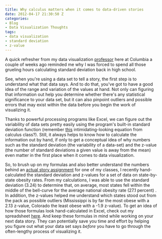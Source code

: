 ```yaml
---
title: Why calculus matters when it comes to data-driven stories
date: 2012-04-17 21:30:50 Z
categories:
- Blog
- Data Visualization Thoughts
tags:
- data visualization
- standard deviation
- z-value
---
```


<p>A quick refresher from my data visualization <a href="http://susanemcgregor.com/">professor</a> here at Columbia a couple of weeks ago reminded me why I was forced to spend all those grueling hours calculating standard deviation back in high school.</p>
<p>See, when you're using a data set to tell a story, the first step is to understand what that data says. And to do that, you've got to have a good idea of the range and variation of the values at hand. Not only can figuring that information out help you determine whether there's any statistical significance to your data set, but it can also pinpoint outliers and possible errors that may exist within the data before you begin the work of visualizing it.</p>
<p>Thanks to powerful processing programs like Excel, we can figure out the variability of data sets pretty easily using the program's built-in standard deviation function (remember <a href="http://standard-deviation.appspot.com/">this</a> intimidating-looking equation from calculus class?). Still, it always helps to know how to calculate the information out by hand, if only to get a conceptual idea of why numbers such as the standard deviation (the variability of a data-set) and the z-value (the number of standard deviations a given value is away from the mean) even matter in the first place when it comes to data visualization.</p>
<p>So, to brush up on my formulas and also better understand the numbers behind an <a href="http://carlvlewis.net/?p=2024">actual story assignment</a> for one of my classes, I recently hand-calculated the standard deviation and z-values for a set of data on state-by-state obesity rates. From my calculations, I was able to use the standard deviation (3.24) to determine that, on average, most states fell within the middle of the bell-curve for the average national obesity rate (27.1 percent) . In addition, the z-values helped me understand which states stood out from the pack as possible outliers (Mississippi is by far the most obese with a 2.13 z-value, Colorado the least obese with a -1.9 z-value). To get an idea of how those formulas look hand-calculated in Excel, check out my spreadsheet <a href="http://carlvlewis.net/Lewis_stateobesityrates_standarddev.xlsx">here</a>. And keep these formulas in mind while working on your next data story. They can potentially save you time and effort by helping you figure out what your data set says <em>before</em> you have to go through the often-lengthy process of visualizing it.</p>

